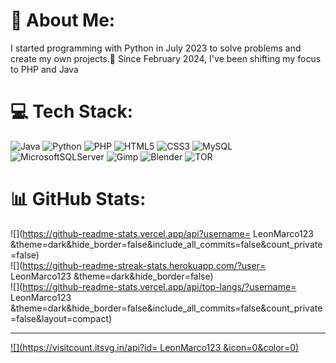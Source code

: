 # 💫 About Me:
I started programming with Python in July 2023 to solve problems and create my own projects.🐍 Since February 2024, I've been shifting my focus to PHP and Java


# 💻 Tech Stack:
![Java](https://img.shields.io/badge/java-%23ED8B00.svg?style=for-the-badge&logo=openjdk&logoColor=white) ![Python](https://img.shields.io/badge/python-3670A0?style=for-the-badge&logo=python&logoColor=ffdd54) ![PHP](https://img.shields.io/badge/php-%23777BB4.svg?style=for-the-badge&logo=php&logoColor=white) ![HTML5](https://img.shields.io/badge/html5-%23E34F26.svg?style=for-the-badge&logo=html5&logoColor=white) ![CSS3](https://img.shields.io/badge/css3-%231572B6.svg?style=for-the-badge&logo=css3&logoColor=white) ![MySQL](https://img.shields.io/badge/mysql-%2300000f.svg?style=for-the-badge&logo=mysql&logoColor=white) ![MicrosoftSQLServer](https://img.shields.io/badge/Microsoft%20SQL%20Server-CC2927?style=for-the-badge&logo=microsoft%20sql%20server&logoColor=white) ![Gimp](https://img.shields.io/badge/Gimp-657D8B?style=for-the-badge&logo=gimp&logoColor=FFFFFF) ![Blender](https://img.shields.io/badge/blender-%23F5792A.svg?style=for-the-badge&logo=blender&logoColor=white) ![TOR](https://img.shields.io/badge/tor-%237E4798.svg?style=for-the-badge&logo=tor-project&logoColor=white)
# 📊 GitHub Stats:
![](https://github-readme-stats.vercel.app/api?username= LeonMarco123 &theme=dark&hide_border=false&include_all_commits=false&count_private=false)<br/>
![](https://github-readme-streak-stats.herokuapp.com/?user= LeonMarco123 &theme=dark&hide_border=false)<br/>
![](https://github-readme-stats.vercel.app/api/top-langs/?username= LeonMarco123 &theme=dark&hide_border=false&include_all_commits=false&count_private=false&layout=compact)

---
[![](https://visitcount.itsvg.in/api?id= LeonMarco123 &icon=0&color=0)](https://visitcount.itsvg.in)

<!-- Proudly created with GPRM ( https://gprm.itsvg.in ) -->
